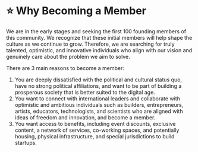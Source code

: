 # ⭐ Why Becoming a Member

We are in the early stages and seeking the first 100 founding members of this community. We recognize that these initial members will help shape the culture as we continue to grow. Therefore, we are searching for truly talented, optimistic, and innovative individuals who align with our vision and genuinely care about the problem we aim to solve.

There are 3 main reasons to become a member:

1. You are deeply dissatisfied with the political and cultural status quo, have no strong political affiliations, and want to be part of building a prosperous society that is better suited to the digital age.
2. You want to connect with international leaders and collaborate with optimistic and ambitious individuals such as builders, entrepreneurs, artists, educators, technologists, and scientists who are aligned with ideas of freedom and innovation, and become a member.
3. You want access to benefits, including event discounts, exclusive content, a network of services, co-working spaces, and potentially housing, physical infrastructure, and special jurisdictions to build startups.

